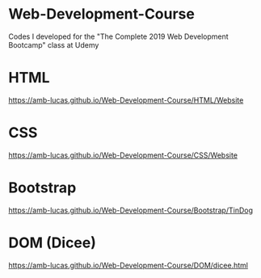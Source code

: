 # Web-Development-Course
Codes I developed for the "The Complete 2019 Web Development Bootcamp" class at Udemy

# HTML
<https://amb-lucas.github.io/Web-Development-Course/HTML/Website>

# CSS
<https://amb-lucas.github.io/Web-Development-Course/CSS/Website>

# Bootstrap
<https://amb-lucas.github.io/Web-Development-Course/Bootstrap/TinDog>

# DOM (Dicee)
<https://amb-lucas.github.io/Web-Development-Course/DOM/dicee.html>
